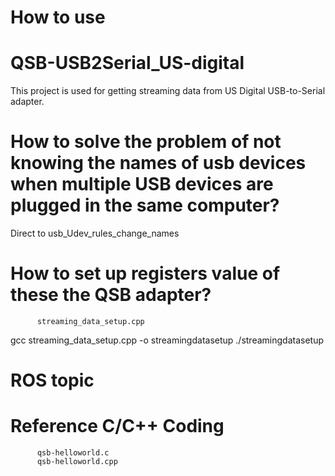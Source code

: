# How to use

# QSB-USB2Serial_US-digital
This project is used for getting streaming data from US Digital USB-to-Serial adapter.

# How to solve the problem of not knowing the names of usb devices when multiple USB devices are plugged in the same computer?

Direct to usb_Udev_rules_change_names

# How to set up registers value of these the QSB adapter?
          streaming_data_setup.cpp
    
gcc streaming_data_setup.cpp -o streamingdatasetup
./streamingdatasetup

# ROS topic 


# Reference C/C++ Coding
          qsb-helloworld.c
          qsb-helloworld.cpp
